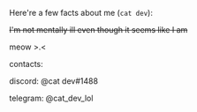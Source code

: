 Here're a few facts about me (`cat dev`):

~~I'm not mentally ill even though it seems like I am~~

meow >.<

contacts:

discord: @cat dev#1488

telegram: @cat_dev_lol
